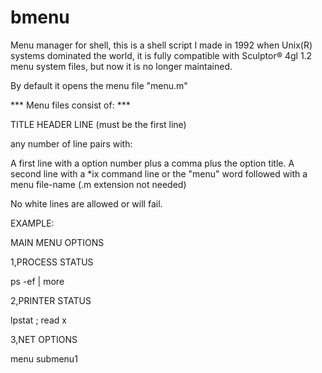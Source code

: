 # bmenu

Menu manager for shell, this is a shell script I made in 1992 when Unix(R) systems dominated the world, it is fully compatible with Sculptor® 4gl 1.2 menu system files, but now it is no longer maintained.

By default it opens the menu file "menu.m"

*** Menu files consist of: ***

TITLE HEADER LINE (must be the first line)

any number of line pairs with:

A first line with a option number plus a comma plus the option title. 
A second line with a *ix command line or the "menu" word followed with a menu file-name (.m extension not needed)

No white lines are allowed or will fail.

EXAMPLE:

MAIN MENU OPTIONS

1,PROCESS STATUS

ps -ef | more

2,PRINTER STATUS

lpstat ; read x

3,NET OPTIONS

menu submenu1
